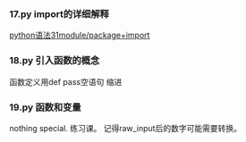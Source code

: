 ### 17.py import的详细解释
[python语法31module/package+import](http://www.cnblogs.com/itech/archive/2010/06/20/1760345.html)


### 18.py 引入函数的概念
函数定义用def
pass空语句
缩进

### 19.py 函数和变量
nothing special.
练习课。
记得raw_input后的数字可能需要转换。
